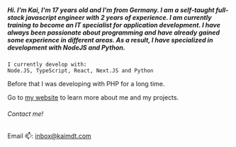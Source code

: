 ##### Hi. I'm Kai, I'm 17 years old and I'm from Germany. I am a self-taught full-stack javascript engineer with 2 years of experience. I am currently training to become an IT specialist for application development. I have always been passionate about programming and have already gained some experience in different areas. As a result, I have specialized in development with NodeJS and Python.

```
I currently develop with:
Node.JS, TypeScript, React, Next.JS and Python
```

Before that I was developing with PHP for a long time.

Go to [my website](https://kaimdt.com) to learn more about me and my projects.



###### Contact me!

Email 📫: inbox@kaimdt.com

<!--
**kaimdt/kaimdt** is a ✨ _special_ ✨ repository because its `README.md` (this file) appears on your GitHub profile.

Here are some ideas to get you started:

- 🔭 I’m currently working on ...
- 🌱 I’m currently learning ...
- 👯 I’m looking to collaborate on ...
- 🤔 I’m looking for help with ...
- 💬 Ask me about ...
- 📫 How to reach me: ...
- 😄 Pronouns: ...
- ⚡ Fun fact: ...
-->
